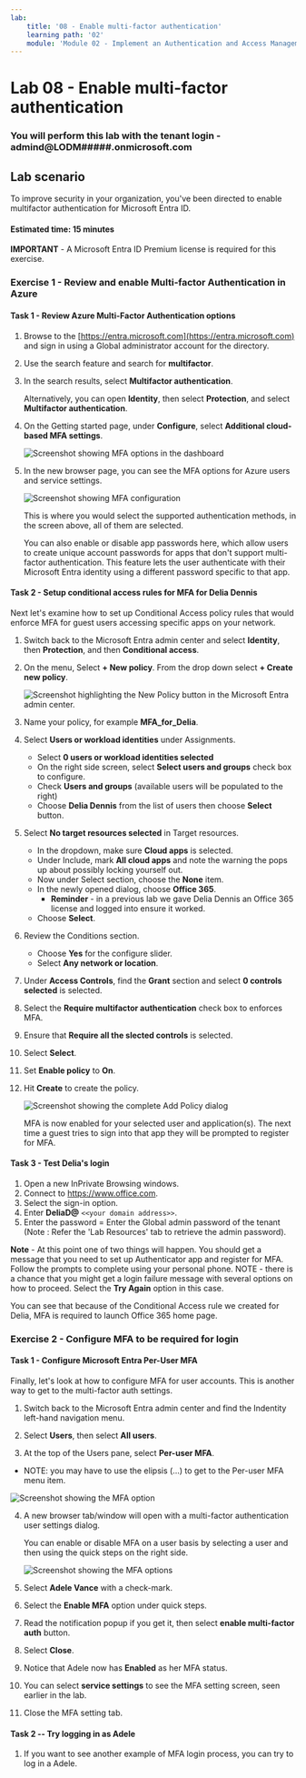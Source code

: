 ```yaml
---
lab:
    title: '08 - Enable multi-factor authentication'
    learning path: '02'
    module: 'Module 02 - Implement an Authentication and Access Management Solution'
---
```


# Lab 08 - Enable multi-factor authentication

### You will perform this lab with the tenant login - admind@LODM#####.onmicrosoft.com

## Lab scenario

To improve security in your organization, you've been directed to enable multifactor authentication for Microsoft Entra ID.

#### Estimated time: 15 minutes

**IMPORTANT** - A Microsoft Entra ID Premium license is required for this exercise.

### Exercise 1 - Review and enable Multi-factor Authentication in Azure

#### Task 1 - Review Azure Multi-Factor Authentication options

1. Browse to the [https://entra.microsoft.com](https://entra.microsoft.com) and sign in using a Global administrator account for the directory.

2. Use the search feature and search for **multifactor**.

3. In the search results, select **Multifactor authentication**.

    Alternatively, you can open **Identity**, then select **Protection**, and select **Multifactor authentication**.

4. On the Getting started page, under **Configure**, select **Additional cloud-based MFA settings**.

    ![Screenshot showing MFA options in the dashboard](./media/lp2-mod1-set-additional-mfa-settings.png)

5. In the new browser page, you can see the MFA options for Azure users and service settings.

    ![Screenshot showing MFA configuration](./media/lp2-mod1-mfa-settings.png)

    This is where you would select the supported authentication methods, in the screen above, all of them are selected.

    You can also enable or disable app passwords here, which allow users to create unique account passwords for apps that don't support multi-factor authentication. This feature lets the user authenticate with their Microsoft Entra identity using a different password specific to that app.

#### Task 2 - Setup conditional access rules for MFA for Delia Dennis

Next let's examine how to set up Conditional Access policy rules that would enforce MFA for guest users accessing specific apps on your network.

1. Switch back to the Microsoft Entra admin center and select **Identity**, then **Protection**, and then **Conditional access**.

2. On the menu, Select **+ New policy**. From the drop down select **+ Create new policy**.

    ![Screenshot highlighting the New Policy button in the Microsoft Entra admin center.](./media/lp2-mod1-azure-ad-conditional-access-policy.png)

3. Name your policy, for example **MFA_for_Delia**.

4. Select **Users or workload identities** under Assignments.

    - Select **0 users or workload identities selected**  
    - On the right side screen, select **Select users and groups** check box to configure.
    - Check **Users and groups** (available users will be populated to the right)
    - Choose **Delia Dennis** from the list of users then choose **Select** button.

5. Select **No target resources selected** in Target resources.

   - In the dropdown, make sure **Cloud apps** is selected.
   - Under Include, mark **All cloud apps** and note the warning the pops up about possibly locking yourself out. 
   - Now under Select section, choose the **None** item.
   - In the newly opened dialog, choose **Office 365**.
      - **Reminder** - in a previous lab we gave Delia Dennis an Office 365 license and logged into ensure it worked.
   - Choose **Select**.

6. Review the Conditions section.

   - Choose **Yes** for the configure slider.
   - Select **Any network or location**.

7. Under **Access Controls**, find the **Grant** section and select **0 controls selected** is selected.

8. Select the **Require multifactor authentication** check box to enforces MFA.

9. Ensure that **Require all the slected controls** is selected.

10. Select **Select**.

11. Set **Enable policy** to **On**.

12. Hit **Create** to create the policy.

    ![Screenshot showing the complete Add Policy dialog](./media/lp2-mod1-conditional-access-new-policy-complete.png)

    MFA is now enabled for your selected user and application(s). The next time a guest tries to sign into that app they will be prompted to register for MFA.

#### Task 3 - Test Delia's login

1. Open a new InPrivate Browsing windows.
2. Connect to https://www.office.com.
3. Select the sign-in option.
4. Enter **DeliaD@** `<<your domain address>>`.
5. Enter the password = Enter the Global admin password of the tenant (Note : Refer the 'Lab Resources' tab to retrieve the admin password).

**Note** - At this point one of two things will happen.  You should get a message that you need to set up Authenticator app and register for MFA.  Follow the prompts to complete using your personal phone.  NOTE - there is a chance that you might get a login failure message with several options on how to proceed.  Select the **Try Again** option in this case.

You can see that because of the Conditional Access rule we created for Delia, MFA is required to launch Office 365 home page.

### Exercise 2 - Configure MFA to be required for login

#### Task 1 - Configure Microsoft Entra Per-User MFA

Finally, let's look at how to configure MFA for user accounts. This is another way to get to the multi-factor auth settings.

1. Switch back to the Microsoft Entra admin center and find the Indentity left-hand navigation menu.

2. Select **Users**, then select **All users**.

3. At the top of the Users pane, select **Per-user MFA**.
  - NOTE: you may have to use the elipsis (...) to get to the Per-user MFA menu item.

   ![Screenshot showing the MFA option](./media/lp2-mod1-users-mfa.png)

4. A new browser tab/window will open with a multi-factor authentication user settings dialog.

   You can enable or disable MFA on a user basis by selecting a user and then using the quick steps on the right side.

   ![Screenshot showing the MFA options](./media/lp2-mod1-mfa-service-settings-and-users.png)

5. Select **Adele Vance** with a check-mark.
6. Select the **Enable MFA** option under quick steps.
7. Read the notification popup if you get it, then select **enable multi-factor auth** button.
8. Select **Close**.
9. Notice that Adele now has **Enabled** as her MFA status.
10. You can select **service settings** to see the MFA setting screen, seen earlier in the lab.
11. Close the MFA setting tab.

#### Task 2 -- Try logging in as Adele

1. If you want to see another example of MFA login process, you can try to log in a Adele.
